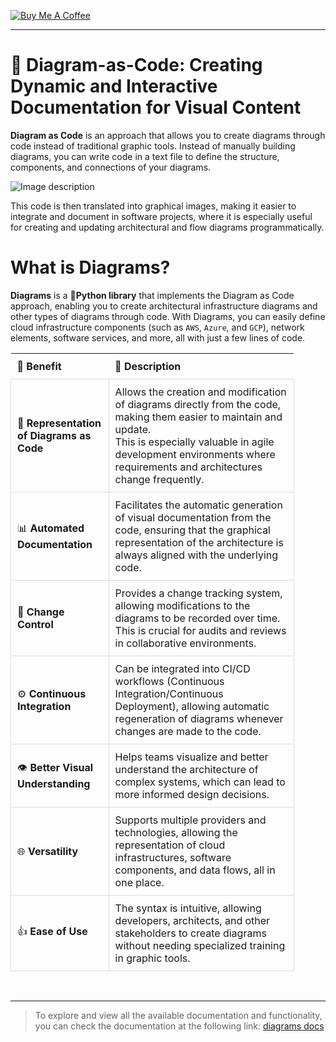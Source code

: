 [![Buy Me A Coffee](https://img.shields.io/badge/Buy%20Me%20A%20Coffee-support%20my%20work-FFDD00?style=flat&labelColor=101010&logo=buy-me-a-coffee&logoColor=white)](https://www.buymeacoffee.com/r0mymendez)

---

# 🎨 Diagram-as-Code: Creating Dynamic and Interactive Documentation for Visual Content
**Diagram as Code** is an approach that allows you to create diagrams through code instead of traditional graphic tools. Instead of manually building diagrams, you can write code in a text file to define the structure, components, and connections of your diagrams.  

![Image description](https://dev-to-uploads.s3.amazonaws.com/uploads/articles/8htajk1ztiftm5we9x2y.png)

This code is then translated into graphical images, making it easier to integrate and document in software projects, where it is especially useful for creating and updating architectural and flow diagrams programmatically.

# What is Diagrams?  
**Diagrams** is a **🐍Python library** that implements the Diagram as Code approach, enabling you to create architectural infrastructure diagrams and other types of diagrams through code. With Diagrams, you can easily define cloud infrastructure components (such as `AWS`, `Azure`, and `GCP`), network elements, software services, and more, all with just a few lines of code.

<table style="width: 90%; border-collapse: collapse;">
    <thead>
        <tr>
            <th style="padding: 10px; text-align: left;">🎉 <strong>Benefit</strong></th>
            <th style="padding: 10px; text-align: left;">📖 <strong>Description</strong></th>
        </tr>
    </thead>
    <tbody>
        <tr>
            <td style="padding: 10px; border: 1px solid #ddd;">📝 <strong>Representation of Diagrams as Code</strong></td>
            <td style="padding: 10px; border: 1px solid #ddd;">Allows the creation and modification of diagrams directly from the code, making them easier to maintain and update. <br> This is especially valuable in agile development environments where requirements and architectures change frequently.</td>
        </tr>
        <tr>
            <td style="padding: 10px; border: 1px solid #ddd;">📊 <strong>Automated Documentation</strong></td>
            <td style="padding: 10px; border: 1px solid #ddd;">Facilitates the automatic generation of visual documentation from the code, ensuring that the graphical representation of the architecture is always aligned with the underlying code.</td>
        </tr>
        <tr>
            <td style="padding: 10px; border: 1px solid #ddd;">🔄 <strong>Change Control</strong></td>
            <td style="padding: 10px; border: 1px solid #ddd;">Provides a change tracking system, allowing modifications to the diagrams to be recorded over time. <br> This is crucial for audits and reviews in collaborative environments.</td>
        </tr>
        <tr>
            <td style="padding: 10px; border: 1px solid #ddd;">⚙️ <strong>Continuous Integration</strong></td>
            <td style="padding: 10px; border: 1px solid #ddd;">Can be integrated into CI/CD workflows (Continuous Integration/Continuous Deployment), allowing automatic regeneration of diagrams whenever changes are made to the code.</td>
        </tr>
        <tr>
            <td style="padding: 10px; border: 1px solid #ddd;">👁️ <strong>Better Visual Understanding</strong></td>
            <td style="padding: 10px; border: 1px solid #ddd;">Helps teams visualize and better understand the architecture of complex systems, which can lead to more informed design decisions.</td>
        </tr>
        <tr>
            <td style="padding: 10px; border: 1px solid #ddd;">🌐 <strong>Versatility</strong></td>
            <td style="padding: 10px; border: 1px solid #ddd;">Supports multiple providers and technologies, allowing the representation of cloud infrastructures, software components, and data flows, all in one place.</td>
        </tr>
        <tr>
            <td style="padding: 10px; border: 1px solid #ddd;">👍 <strong>Ease of Use</strong></td>
            <td style="padding: 10px; border: 1px solid #ddd;">The syntax is intuitive, allowing developers, architects, and other stakeholders to create diagrams without needing specialized training in graphic tools.</td>
        </tr>
    </tbody>
</table>

<br>

---

> To explore and view all the available documentation and functionality, you can check the documentation at the following link: [diagrams docs](https://diagrams.mingrammer.com/)
